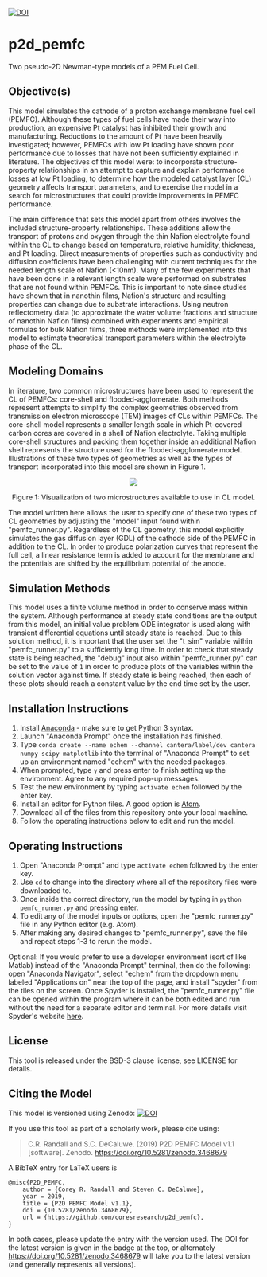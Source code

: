 [![DOI](https://zenodo.org/badge/DOI/10.5281/zenodo.3468679.svg)](https://doi.org/10.5281/zenodo.3468679)


# p2d_pemfc
Two pseudo-2D Newman-type models of a PEM Fuel Cell.

## Objective(s)
This model simulates the cathode of a proton exchange membrane fuel cell (PEMFC). 
Although these types of fuel cells have made their way into production, an expensive 
Pt catalyst has inhibited their growth and manufacturing. Reductions to the amount 
of Pt have been heavily investigated; however, PEMFCs with low Pt loading have shown 
poor performance due to losses that have not been sufficiently explained in literature. 
The objectives of this model were: to incorporate structure-property relationships 
in an attempt to capture and explain performance losses at low Pt loading, to determine 
how the modeled catalyst layer (CL) geometry affects transport parameters, and to 
exercise the model in a search for microstructures that could provide improvements in 
PEMFC performance.

The main difference that sets this model apart from others involves the included 
structure-property relationships. These additions allow the transport of protons 
and oxygen through the thin Nafion electrolyte found within the CL to change based 
on temperature, relative humidity, thickness, and Pt loading. Direct measurements 
of properties such as conductivity and diffusion coefficients have been challenging 
with current techniques for the needed length scale of Nafion (<10nm). Many of the 
few experiments that have been done in a relevant length scale were performed on 
substrates that are not found within PEMFCs. This is important to note since studies 
have shown that in nanothin films, Nafion's structure and resulting properties can 
change due to substrate interactions. Using neutron reflectometry data (to approximate 
the water volume fractions and structure of nanothin Nafion films) combined with 
experiments and empirical formulas for bulk Nafion films, three methods were implemented 
into this model to estimate theoretical transport parameters within the electrolyte 
phase of the CL.

## Modeling Domains
In literature, two common microstructures have been used to represent the CL of 
PEMFCs: core-shell and flooded-agglomerate. Both methods represent attempts to 
simplify the complex geometries observed from transmission electron microscope 
(TEM) images of CLs within PEMFCs. The core-shell model represents a smaller 
length scale in which Pt-covered carbon cores are covered in a shell of Nafion 
electrolyte. Taking multiple core-shell structures and packing them together inside 
an additional Nafion shell represents the structure used for the flooded-agglomerate 
model. Illustrations of these two types of geometries as well as the types of 
transport incorporated into this model are shown in Figure 1.

<p align="center"> <img src="https://user-images.githubusercontent.com/39809042/60464579-84b6f900-9c3e-11e9-95c4-9c6c85ff2c11.PNG"> </p>
<p align="center"> Figure 1: Visualization of two microstructures available to use in CL model. </p>

The model written here allows the user to specify one of these two types of CL 
geometries by adjusting the "model" input found within "pemfc_runner.py". Regardless 
of the CL geometry, this model explicitly simulates the gas diffusion layer (GDL) 
of the cathode side of the PEMFC in addition to the CL. In order to produce 
polarization curves that represent the full cell, a linear resistance term is added 
to account for the membrane and the potentials are shifted by the equilibrium potential 
of the anode.

## Simulation Methods
This model uses a finite volume method in order to conserve mass within the system. 
Although performance at steady state conditions are the output from this model, an 
initial value problem ODE integrator is used along with transient differential 
equations until steady state is reached. Due to this solution method, it is important 
that the user set the "t_sim" variable within "pemfc_runner.py" to a sufficiently 
long time. In order to check that steady state is being reached, the "debug" input 
also within "pemfc_runner.py" can be set to the value of `1` in order to produce plots 
of the variables within the solution vector against time. If steady state is being 
reached, then each of these plots should reach a constant value by the end time set 
by the user.

## Installation Instructions
1. Install [Anaconda](https://www.anaconda.com/distribution/) - make sure to get 
Python 3 syntax.
2. Launch "Anaconda Prompt" once the installation has finished.
3. Type `conda create --name echem --channel cantera/label/dev cantera numpy scipy matplotlib` 
into the terminal of "Anaconda Prompt" to set up an environment named "echem" with the 
needed packages.
4. When prompted, type `y` and press enter to finish setting up the environment. 
Agree to any required pop-up messages.
5. Test the new environment by typing `activate echem` followed by the enter key.
6. Install an editor for Python files. A good option is [Atom](https://atom.io/).
6. Download all of the files from this repository onto your local machine.
7. Follow the operating instructions below to edit and run the model.

## Operating Instructions
1. Open "Anaconda Prompt" and type `activate echem` followed by the enter key.
2. Use `cd` to change into the directory where all of the repository files were 
downloaded to.
3. Once inside the correct directory, run the model by typing in `python pemfc_runner.py` 
and pressing enter.
4. To edit any of the model inputs or options, open the "pemfc_runner.py" file in any 
Python editor (e.g. Atom).
5. After making any desired changes to "pemfc_runner.py", save the file and repeat 
steps 1-3 to rerun the model.

Optional: If you would prefer to use a developer environment (sort of like Matlab) 
instead of the "Anaconda Prompt" terminal, then do the following: open "Anaconda Navigator", 
select "echem" from the dropdown menu labeled "Applications on" near the top of the page, 
and install "spyder" from the tiles on the screen. Once Spyder is installed, the 
"pemfc_runner.py" file can be opened within the program where it can be both edited and 
run without the need for a separate editor and terminal. For more details visit Spyder's 
website [here](https://www.spyder-ide.org/).

## License
This tool is released under the BSD-3 clause license, see LICENSE for details.


## Citing the Model
 This model is versioned using Zenodo:
[![DOI](https://zenodo.org/badge/3468679.svg)](https://zenodo.org/badge/latestdoi/3468679)

If you use this tool as part of a scholarly work, please cite using:

> C.R. Randall and S.C. DeCaluwe. (2019) P2D PEMFC Model v1.1 [software]. Zenodo. https://doi.org/10.5281/zenodo.3468679

A BibTeX entry for LaTeX users is

```TeX
@misc{P2D_PEMFC,
    author = {Corey R. Randall and Steven C. DeCaluwe},
    year = 2019,
    title = {P2D PEMFC Model v1.1},
    doi = {10.5281/zenodo.3468679},
    url = {https://github.com/coresresearch/p2d_pemfc},
}
```

In both cases, please update the entry with the version used. The DOI for the latest version is
given in the badge at the top, or alternately <https://doi.org/10.5281/zenodo.3468679> will
take you to the latest version (and generally represents all versions).
